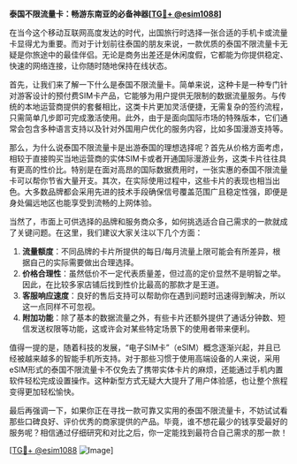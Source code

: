 **泰国不限流量卡：畅游东南亚的必备神器[[TG💪+ @esim1088](https://t.me/s/esim1088)]**

在当今这个移动互联网高度发达的时代，出国旅行时选择一张合适的手机卡或流量卡显得尤为重要。而对于计划前往泰国的朋友来说，一款优质的泰国不限流量卡无疑是你旅途中的最佳伴侣。无论是商务出差还是休闲度假，它都能为你提供稳定、快速的网络连接，让你随时随地保持在线状态。

首先，让我们来了解一下什么是泰国不限流量卡。简单来说，这种卡是一种专门针对游客设计的预付费SIM卡产品，它能够为用户提供无限制的数据流量服务。与传统的本地运营商提供的套餐相比，这类卡片更加灵活便捷，无需复杂的签约流程，只需简单几步即可完成激活使用。此外，由于是面向国际市场的特殊版本，它们通常会包含多种语言支持以及针对外国用户优化的服务内容，比如多国漫游支持等。

那么，为什么说泰国不限流量卡是出游泰国的理想选择呢？首先从价格方面考虑，相较于直接购买当地运营商的实体SIM卡或者开通国际漫游业务，这类卡片往往具有更高的性价比。特别是在面对高昂的国际数据费用时，一张实惠的泰国不限流量卡可以帮你节省大量开支。其次，在实际使用过程中，这些卡片的表现也相当出色。大多数品牌都会采用先进的技术手段确保信号覆盖范围广且稳定性强，即便是身处偏远地区也能享受到流畅的上网体验。

当然了，市面上可供选择的品牌和服务商众多，如何挑选适合自己需求的一款就成了关键问题。在这里，我们建议大家关注以下几个方面：
1. **流量额度**：不同品牌的卡片所提供的每日/每月流量上限可能会有所差异，根据自己的实际需要做出合理选择。
2. **价格合理性**：虽然低价不一定代表质量差，但过高的定价显然不是明智之举。因此，在比较多家店铺后找到性价比最高的那款才是王道。
3. **客服响应速度**：良好的售后支持可以帮助你在遇到问题时迅速得到解决，所以这一点同样不可忽视。
4. **附加功能**：除了基本的数据流量之外，有些卡片还额外提供了通话分钟数、短信发送权限等功能，这或许会对某些特定场景下的使用者带来便利。

值得一提的是，随着科技的发展，“电子SIM卡”（eSIM）概念逐渐兴起，并且已经被越来越多的智能手机所支持。对于那些习惯于使用高端设备的人来说，采用eSIM形式的泰国不限流量卡不仅免去了携带实体卡片的麻烦，还能通过手机内置软件轻松完成设置操作。这种新型方式无疑大大提升了用户体验感，也让整个旅程变得更加轻松愉快。

最后再强调一下，如果你正在寻找一款可靠又实用的泰国不限流量卡，不妨试试看那些口碑良好、评价优秀的商家提供的产品。毕竟，谁不想花最少的钱享受最好的服务呢？相信通过仔细研究和对比之后，你一定能找到最符合自己需求的那一款！

[[TG💪+ @esim1088](https://t.me/s/esim1088) ![Image](https://i.postimg.cc/4NQfJmqS/Snipaste-2025-05-13-00-14-12.png)]